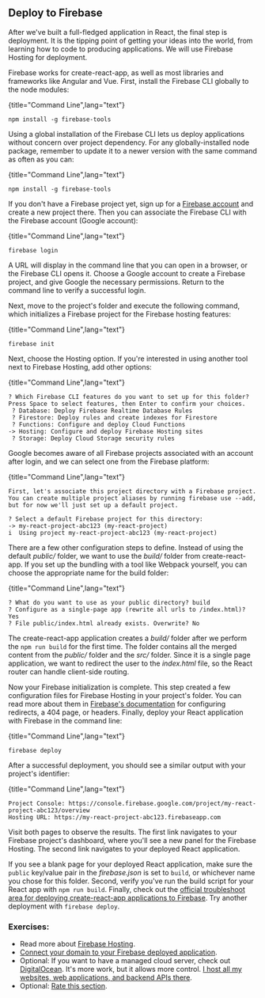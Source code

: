 ## Deploy to Firebase

After we've built a full-fledged application in React, the final step is deployment. It is the tipping point of getting your ideas into the world, from learning how to code to producing applications. We will use Firebase Hosting for deployment.

Firebase works for create-react-app, as well as most libraries and frameworks like Angular and Vue. First, install the Firebase CLI globally to the node modules:

{title="Command Line",lang="text"}
~~~~~~~
npm install -g firebase-tools
~~~~~~~

Using a global installation of the Firebase CLI lets us deploy applications without concern over project dependency. For any globally-installed node package, remember to update it to a newer version with the same command as often as you can:

{title="Command Line",lang="text"}
~~~~~~~
npm install -g firebase-tools
~~~~~~~

If you don't have a Firebase project yet, sign up for a [Firebase account](https://console.firebase.google.com) and create a new project there. Then you can associate the Firebase CLI with the Firebase account (Google account):

{title="Command Line",lang="text"}
~~~~~~~
firebase login
~~~~~~~

A URL will display in the command line that you can open in a browser, or the Firebase CLI opens it. Choose a Google account to create a Firebase project, and give Google the necessary permissions. Return to the command line to verify a successful login.

Next, move to the project's folder and execute the following command, which initializes a Firebase project for the Firebase hosting features:

{title="Command Line",lang="text"}
~~~~~~~
firebase init
~~~~~~~

Next, choose the Hosting option. If you're interested in using another tool next to Firebase Hosting, add other options:

{title="Command Line",lang="text"}
~~~~~~~
? Which Firebase CLI features do you want to set up for this folder? Press Space to select features, then Enter to confirm your choices.
 ? Database: Deploy Firebase Realtime Database Rules
 ? Firestore: Deploy rules and create indexes for Firestore
 ? Functions: Configure and deploy Cloud Functions
-> Hosting: Configure and deploy Firebase Hosting sites
 ? Storage: Deploy Cloud Storage security rules
~~~~~~~

Google becomes aware of all Firebase projects associated with an account after login, and we can select one from the Firebase platform:

{title="Command Line",lang="text"}
~~~~~~~
First, let's associate this project directory with a Firebase project.
You can create multiple project aliases by running firebase use --add,
but for now we'll just set up a default project.

? Select a default Firebase project for this directory:
-> my-react-project-abc123 (my-react-project)
i  Using project my-react-project-abc123 (my-react-project)
~~~~~~~

There are a few other configuration steps to define. Instead of using the default *public/* folder, we want to use the *build/* folder from create-react-app. If you set up the bundling with a tool like Webpack yourself, you can choose the appropriate name for the build folder:

{title="Command Line",lang="text"}
~~~~~~~
? What do you want to use as your public directory? build
? Configure as a single-page app (rewrite all urls to /index.html)? Yes
? File public/index.html already exists. Overwrite? No
~~~~~~~

The create-react-app application creates a *build/* folder after we perform the `npm run build` for the first time. The folder contains all the merged content from the *public/* folder and the *src/* folder. Since it is a single page application, we want to redirect the user to the *index.html* file, so the React router can handle client-side routing.

Now your Firebase initialization is complete. This step created a few configuration files for Firebase Hosting in your project's folder. You can read more about them in [Firebase's documentation](https://bit.ly/3DVgbpG) for configuring redirects, a 404 page, or headers. Finally, deploy your React application with Firebase in the command line:

{title="Command Line",lang="text"}
~~~~~~~
firebase deploy
~~~~~~~

After a successful deployment, you should see a similar output with your project's identifier:

{title="Command Line",lang="text"}
~~~~~~~
Project Console: https://console.firebase.google.com/project/my-react-project-abc123/overview
Hosting URL: https://my-react-project-abc123.firebaseapp.com
~~~~~~~

Visit both pages to observe the results. The first link navigates to your Firebase project's dashboard, where you'll see a new panel for the Firebase Hosting. The second link navigates to your deployed React application.

If you see a blank page for your deployed React application, make sure the `public` key/value pair in the *firebase.json* is set to `build`, or whichever name you chose for this folder. Second, verify you've run the build script for your React app with `npm run build`. Finally, check out the [official troubleshoot area for deploying create-react-app applications to Firebase](https://bit.ly/2ZaLMoE). Try another deployment with `firebase deploy`.

### Exercises:

* Read more about [Firebase Hosting](https://bit.ly/3lXypAC).
* [Connect your domain to your Firebase deployed application](https://bit.ly/3phFxdp).
* Optional: If you want to have a managed cloud server, check out [DigitalOcean](https://m.do.co/c/fb27c90322f3). It's more work, but it allows more control. [I host all my websites, web applications, and backend APIs there](https://www.robinwieruch.de/deploy-applications-digital-ocean).
* Optional: [Rate this section](https://forms.gle/QPjydK8UbaXkxCEj9).